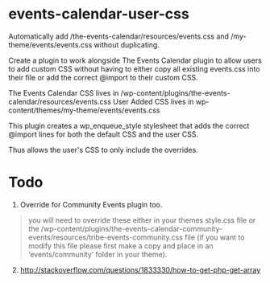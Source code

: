 events-calendar-user-css
========================

Automatically add /the-events-calendar/resources/events.css and /my-theme/events/events.css without duplicating.

Create a plugin to work alongside The Events Calendar plugin to allow users to add custom CSS without having to either copy all existing events.css into their file or add the correct @import to their custom CSS.

The Events Calendar CSS lives in /wp-content/plugins/the-events-calendar/resources/events.css
User Added CSS lives in wp-content/themes/my-theme/events/events.css

This plugin creates a wp_enqueue_style stylesheet that adds the correct @import lines for both the default CSS and the user CSS.

Thus allows the user's CSS to only include the overrides.

Todo
====

1. Override for Community Events plugin too.
 > you will need to override these either in your themes style.css file or the /wp-content/plugins/the-events-calendar-community-events/resources/tribe-events-community.css file (if you want to modify this file please first make a copy and place in an ‘events/community’ folder in your theme).
2. http://stackoverflow.com/questions/1833330/how-to-get-php-get-array